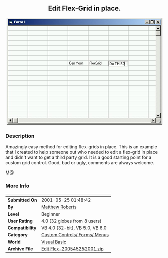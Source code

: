 ﻿<div align="center">

## Edit Flex\-Grid in place\.

<img src="PIC200152525439577.jpg">
</div>

### Description

Amazingly easy method for editing flex-grids in place. This is an example that I created to help someone out who needed to edit a flex-grid in place and didn't want to get a third party grid. It is a good starting point for a custom grid control. Good, bad or ugly, comments are always welcome.

M@
 
### More Info
 


<span>             |<span>
---                |---
**Submitted On**   |2001-05-25 01:48:42
**By**             |[Matthew Roberts](https://github.com/Planet-Source-Code/PSCIndex/blob/master/ByAuthor/matthew-roberts.md)
**Level**          |Beginner
**User Rating**    |4.0 (32 globes from 8 users)
**Compatibility**  |VB 4\.0 \(32\-bit\), VB 5\.0, VB 6\.0
**Category**       |[Custom Controls/ Forms/  Menus](https://github.com/Planet-Source-Code/PSCIndex/blob/master/ByCategory/custom-controls-forms-menus__1-4.md)
**World**          |[Visual Basic](https://github.com/Planet-Source-Code/PSCIndex/blob/master/ByWorld/visual-basic.md)
**Archive File**   |[Edit Flex\-200545252001\.zip](https://github.com/Planet-Source-Code/matthew-roberts-edit-flex-grid-in-place__1-23425/archive/master.zip)








